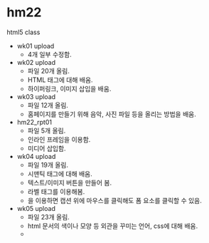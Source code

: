 # hm22
html5 class

- wk01 upload 
  - 4개 일부 수정함.
- wk02 upload
  - 파일 20개 올림.
  - HTML 태그에 대해 배움.
  - 하이퍼링크, 이미지 삽입을 배움.
- wk03 upload
  - 파일 12개 올림.
  - 홈페이지를 만들기 위해 음악, 사진 파일 등을 올리는 방법을 배움.
- hm22_rpt01
  - 파일 5개 올림.
  - 인라인 프레임을 이용함.
  - 미디어 삽입함.
- wk04 upload
  - 파일 19개 올림.
  - 시맨틱 태그에 대해 배움.
  - 텍스트/이미지 버튼을 만들어 봄.
  - 라벨 태그를 이용해봄.
  - <label>을 이용하면 캡션 위에 마우스를 클릭해도 폼 요소를 클릭할 수 있음.
- wk05 upload
  - 파일 23개 올림.
  - html 문서의 색이나 모양 등 외관을 꾸미는 언어, css에 대해 배움.
  - <style> 태그는 < head > 태그 내에서만 사용함
  - class 는 .으로 id 는 # 으로 시작하는 셀렉터임
  - 박스 모델은 콘텐츠, 패딩, 테두리, 여백으로 구성된 각 HTML 태그 요소를 하나의 박스로 다룸.
  - 배경을 만들 수 있음.
- wk06 upload
  - 인라인 태그는 인라인 박스, 블록 태그는 블록 박스로 출력함.
  - position으로 원하는 위치에 박스를 배치할 수 있음.
  - list-style 프로퍼티를 이용하여 리스트를 꾸밀 수 있음.
  - 리스트에서 display 속성이 inline으로 바뀌면 새 줄로 넘어가지 않게 만들 수 있음.
  - 애니메이션, 전환, 변환 효과를 만들 수 있음.
- wk09 upload
  - 파일 22개 올림.
  - vscode-portable을 사용함.
  - 자바스크립트 언어를 배움.
  - 데이터 타입 종류를 배움.
  - 지역변수와 전역변수에 대해 배움.
  - 간단한 계산기를 만들어봄.

